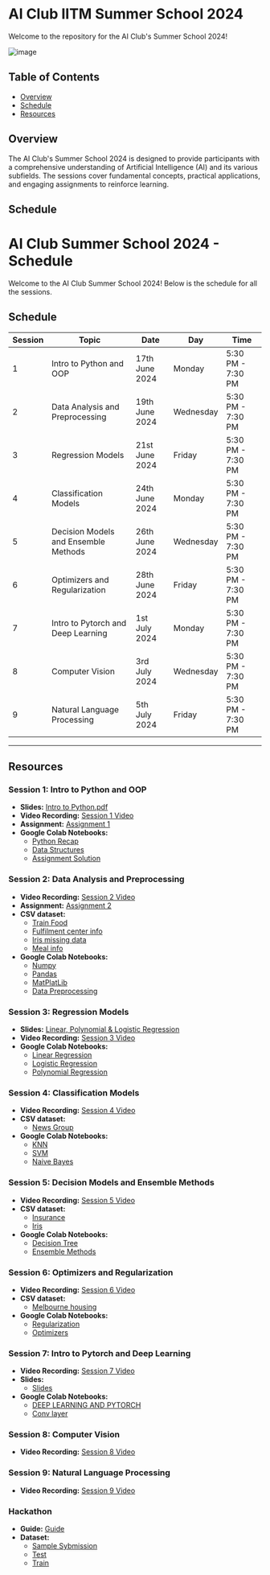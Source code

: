 # AI Club IITM Summer School 2024

Welcome to the  repository for the AI Club's Summer School 2024! 
 
![image](https://github.com/paras-verma7454/AI-Club-IITM-Summer-School-2024/assets/134628559/c506d34c-76a8-4b2c-9d12-7a5a5bfdb14c)




## Table of Contents

- [Overview](#overview)
- [Schedule](#schedule)
- [Resources](#resources)
  



## Overview

The AI Club's Summer School 2024 is designed to provide participants with a comprehensive understanding of Artificial Intelligence (AI) and its various subfields. The sessions cover fundamental concepts, practical applications, and engaging assignments to reinforce learning. 

## Schedule


# AI Club Summer School 2024 - Schedule

Welcome to the AI Club Summer School 2024! Below is the schedule for all the sessions.

## Schedule

| Session | Topic                               | Date               | Day       | Time               |
|---------|-------------------------------------|--------------------|-----------|--------------------|
| 1       | Intro to Python and OOP             | 17th June 2024     | Monday    | 5:30 PM - 7:30 PM  |
| 2       | Data Analysis and Preprocessing     | 19th June 2024     | Wednesday | 5:30 PM - 7:30 PM  |
| 3       | Regression Models                   | 21st June 2024     | Friday    | 5:30 PM - 7:30 PM  |
| 4       | Classification Models               | 24th June 2024     | Monday    | 5:30 PM - 7:30 PM  |
| 5       | Decision Models and Ensemble Methods| 26th June 2024     | Wednesday | 5:30 PM - 7:30 PM  |
| 6       | Optimizers and Regularization       | 28th June 2024     | Friday    | 5:30 PM - 7:30 PM  |
| 7       | Intro to Pytorch and Deep Learning  | 1st July 2024      | Monday    | 5:30 PM - 7:30 PM  |
| 8       | Computer Vision                     | 3rd July 2024      | Wednesday | 5:30 PM - 7:30 PM  |
| 9       | Natural Language Processing         | 5th July 2024      | Friday    | 5:30 PM - 7:30 PM  |

---

## Resources

### Session 1: Intro to Python and OOP

- **Slides:** [Intro to Python.pdf](Session%201/Intro_to_Python.pdf)
- **Video Recording:** [Session 1 Video](https://www.youtube.com/watch?v=kv-ct3oKUvY)
- **Assignment:** [Assignment 1](Session%201/Assignment_1.ipynb)
- **Google Colab Notebooks:**
  - [Python Recap](Session%201/Intro_to_Python.ipynb)
  - [Data Structures](Session%201/data_structures.ipynb)
  - [Assignment Solution ](Session%201/Solution_Assignment_1.ipynb)


### Session 2: Data Analysis and Preprocessing

- **Video Recording:** [Session 2 Video](https://www.youtube.com/watch?v=l9on4nbSCqI)
- **Assignment:** [Assignment 2](Session%202/Assignment%202.pdf)
- **CSV dataset:**
  - [Train Food](Session%202/CSV%20Dataset/train_food.csv)
  - [Fulfilment center info](Session%202/CSV%20Dataset/fulfilment_center_info.csv)
  - [Iris missing data](Session%202/CSV%20Dataset/Iris_missingdata.csv)
  - [Meal info](Session%202/CSV%20Dataset/meal_info.csv)
- **Google Colab Notebooks:**
  - [Numpy](Session%202/Numpy.ipynb)
  - [Pandas](Session%202/Pandas_SummerSchool.ipynb)
  - [MatPlatLib](Session%202/MatPlotLib.ipynb)
  - [Data Preprocessing](Session%202/Data_Preprocessing.ipynb)

### Session 3: Regression Models

- **Slides:** [Linear, Polynomial & Logistic Regression](Session%203)
- **Video Recording:** [Session 3 Video](https://www.youtube.com/watch?v=aqD8YylTazU)
- **Google Colab Notebooks:**
  - [Linear Regression](Session%203/Linear_Regression.ipynb)
  - [Logistic Regression](Session%203/Logistic_Regression.ipynb)
  - [Polynomial Regression](Session%203/Polynomial_Regression.ipynb)

### Session 4: Classification Models 

- **Video Recording:** [Session 4 Video]([https://www.youtube.com/watch?v=aqD8YylTazU](https://www.youtube.com/watch?v=PVlAry736vA))
-  **CSV dataset:**
   - [News Group](Session%204/NewsGroup.csv)
- **Google Colab Notebooks:**
  - [KNN](Session%204/KNN.ipynb)
  - [SVM](Session%204/SVM.ipynb)
  - [Naive Bayes](Session%204/Naive_Bayes.ipynb)


### Session 5:  Decision Models and Ensemble Methods 

- **Video Recording:** [Session 5 Video](https://www.youtube.com/watch?v=t695MCAsC88&list=PLWkFppvOIj_SKM_udgLruhG_wWshgo8hL&index=2)
-  **CSV dataset:**
   - [Insurance](Session%205/insurance.csv)
   - [Iris](Session%205/iris.xls)
- **Google Colab Notebooks:**
  - [Decision Tree](Session%205/Decision_Trees.ipynb)
  - [Ensemble Methods](Session%205/Ensemble_Methods.ipynb)
 
 ### Session 6:  Optimizers and Regularization

- **Video Recording:** [Session 6 Video](https://www.youtube.com/watch?v=IvGU6QpIlhs)
-  **CSV dataset:**
   - [Melbourne housing](Session%206/Melbourne_housing_FULL.csv)
- **Google Colab Notebooks:**
  - [Regularization](Session%206/Regularization.ipynb)
  - [Optimizers](Session%206/Optmizers_Comparison.ipynb)


### Session 7: Intro to Pytorch and Deep Learning

- **Video Recording:** [Session 7 Video](https://www.youtube.com/watch?v=DQvfJ3Kem74)
- **Slides:**
   - [Slides](Session%207/Slides.md)
-  **Google Colab Notebooks:**
   - [DEEP LEARNING AND PYTORCH](Session%207/Deep_Learning_and_Pytorch.ipynb)
   - [Conv layer](Session%207/conv_layer.ipynb)


### Session 8: Computer Vision

- **Video Recording:** [Session 8 Video](https://www.youtube.com/watch?v=L7LLTanQqYo&list=PLWkFppvOIj_SKM_udgLruhG_wWshgo8hL&index=2)


### Session 9: Natural Language Processing

- **Video Recording:** [Session 9 Video](https://www.youtube.com/watch?v=nAObx5Qgo1w&list=PLWkFppvOIj_SKM_udgLruhG_wWshgo8hL&index=1)



### Hackathon

- **Guide:** [Guide](Hackathon/hackathon_starter_upd.pdf)
- **Dataset:**
   - [Sample Sybmission](Hackathon/sample_submission.csv)
   - [Test](Hackathon/test.csv)
   - [Train](Hackathon/train.csv)

